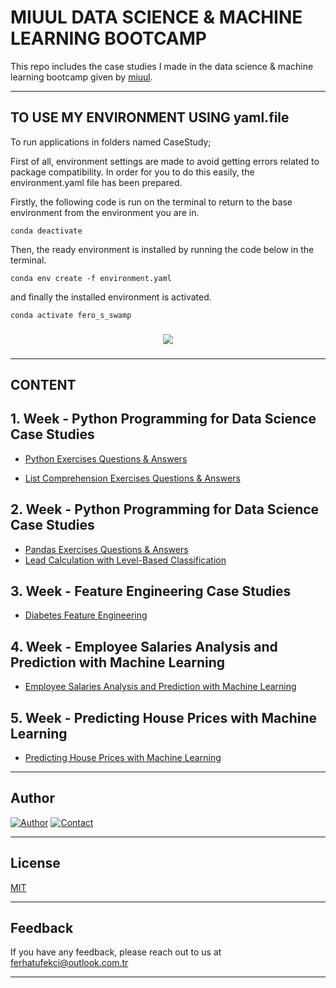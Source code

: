 # MIUUL DATA SCIENCE & MACHINE LEARNING BOOTCAMP

This repo includes the case studies I made in the data science & machine learning bootcamp given by [miuul](https://www.miuul.com/).

---

## TO USE MY ENVIRONMENT USING yaml.file

To run applications in folders named CaseStudy;

First of all, environment settings are made to avoid getting errors related to package compatibility. In order for you to do this easily, the environment.yaml file has been prepared.

Firstly, the following code is run on the terminal to return to the base environment from the environment you are in.

    conda deactivate

Then, the ready environment is installed by running the code below in the terminal.

    conda env create -f environment.yaml

and finally the installed environment is activated.

    conda activate fero_s_swamp

###

<div align="center"> 
<img src = "https://github.com/ferhattufekci/miuul-machine-learning-summer-camp/blob/master/ImagesForReadMeFile/fero_s_swamp.gif" />
</div>

###

---

## CONTENT

## 1. Week - Python Programming for Data Science Case Studies

- [Python Exercises Questions & Answers](https://github.com/ferhattufekci/miuul-machine-learning-summer-camp/blob/master/CaseStudy/Week1/task1_python_exercises_questions_and_answers.py)

- [List Comprehension Exercises Questions & Answers](https://github.com/ferhattufekci/miuul-machine-learning-summer-camp/blob/master/CaseStudy/Week1/task2_list_comprehension_exercises_questions_and_answers.py)

## 2. Week - Python Programming for Data Science Case Studies

- [Pandas Exercises Questions & Answers](https://github.com/ferhattufekci/miuul-machine-learning-summer-camp/blob/master/CaseStudy/Week2/task3_pandas_exercises_questions_and_answers.py)
- [Lead Calculation with Level-Based Classification](https://github.com/ferhattufekci/miuul-machine-learning-summer-camp/blob/master/CaseStudy/Week2/task4_lead_calculation_with_level_based_classification.py)

## 3. Week - Feature Engineering Case Studies

- [Diabetes Feature Engineering](https://github.com/ferhattufekci/miuul-machine-learning-summer-camp/blob/master/CaseStudy/Week3/task5_diabetes_feature_engineering_questions_and_answers.py)

## 4. Week - Employee Salaries Analysis and Prediction with Machine Learning

- [Employee Salaries Analysis and Prediction with Machine Learning](https://github.com/ferhattufekci/miuul-data-science-and-machine-learning-bootcamp/blob/master/CaseStudy/Week4/task6_hitters_salary_prediction_lr_questions_and_answers.py)

## 5. Week - Predicting House Prices with Machine Learning

- [Predicting House Prices with Machine Learning ](https://github.com/ferhattufekci/miuul-data-science-and-machine-learning-bootcamp/blob/master/CaseStudy/Week5/task7_house_price_prediction_questions_and_answers.py)

---

## Author

[![Author](https://img.shields.io/badge/author-ferhattufekci-red)](https://github.com/ferhattufekci)
[![Contact](https://img.shields.io/badge/contact-linkedin-blue)](https://www.linkedin.com/in/ferhattufekci/)

---

## License

[MIT](https://choosealicense.com/licenses/mit/)

---

## Feedback

If you have any feedback, please reach out to us at ferhatufekci@outlook.com.tr

---
